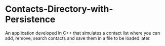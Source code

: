 # Contacts-Directory-with-Persistence
An application developed in C++ that simulates a contact list where you can add, remove, search contacts and save them in a file to be loaded later.
